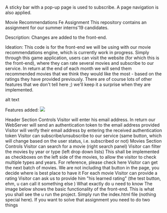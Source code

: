 A sticky bar with a pop-up page is used to subscribe. 
A page navigation is also applied.

Movie Recommendations Fe Assignment
This repository contains an assignment for our summer interns'19 candidates.

Description:
Changes are added to the front-end.

Ideation:
This code is for the front-end we will be using with our movie recommendations engine, which is currently work in progress. Simply through this game application, users can visit the website (for which this is the front-end), where they can rate several movies and subscribe to our service. In return at the end of each month we will send them recommended movies that we think they would like the most - based on the ratings they have provided previously. There are of course lots of other features that we don't tell here ;) we'll keep it a surprise when they are implemented.

alt text

Features added:
![](images/newFrontEnd)

Header Section Controls
Visitor will enter his email address. In return our WebServer will send an authentication token to the email address provided
Visitor will verify their email address by entering the received authentication token
Visitor can subscribe/unsubscribe to our service (same button, which will change based on the user status, i.e. subscribed or not)
Movies Section Controls
Visitor can search for a movie (right search panel)
Visitor can filter the movies by year or type (left drop down lists)
This shall be implemented as checkboxes on the left side of the movies, to allow the visitor to check multiple types and years.
For reference, please check here
Visitor can get the next batch of movies. We are not including that button in the page, you decide where is best place to have it
For each movie
Visitor can provide a rating
Visitor can ask us to provide him "his learned rating" (the test button, ehm, u can call it something else )
What exactly do u need to know
The image below shows the basic functionality of the front-end. This is what you shall see the u run the project. Simply run the index.html file (nothing special here). If you want to solve that assignment you need to do two things
